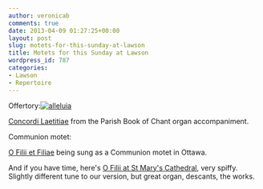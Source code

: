 ```yaml
---
author: veronicab
comments: true
date: 2013-04-09 01:27:25+00:00
layout: post
slug: motets-for-this-sunday-at-lawson
title: Motets for this Sunday at Lawson
wordpress_id: 787
categories:
- Lawson
- Repertoire
---
```


Offertory:[![alleluia](http://repleatur.net/wp-content/uploads/2013/04/alleluia-300x163.png)](http://www.youtube.com/watch?v=V1IoWqxxJ7U)

[Concordi Laetitiae](http://youtu.be/GDNGr76hRU0) from the Parish Book of Chant organ accompaniment.

Communion motet:

[O Filii et Filiae](http://www.youtube.com/watch?v=VYCyO5eVQmQ) being sung as a Communion motet in Ottawa.

And if you have time, here's [O Filii at St Mary's Cathedral](http://www.youtube.com/watch?v=5gdfiOkQwgE), very spiffy.  Slightly different tune to our version, but great organ, descants, the works.
